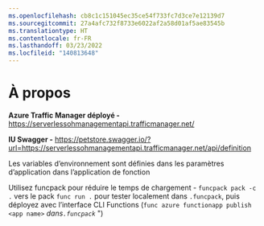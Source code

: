 ```yaml
---
ms.openlocfilehash: cb8c1c151045ec35ce54f733fc7d3ce7e12139d7
ms.sourcegitcommit: 27a4afc732f8733e6022af2a58d01af5ae83545b
ms.translationtype: HT
ms.contentlocale: fr-FR
ms.lasthandoff: 03/23/2022
ms.locfileid: "140813648"
---
```

# <a name="about"></a>À propos

**Azure Traffic Manager déployé -** <https://serverlessohmanagementapi.trafficmanager.net/>

**IU Swagger -** <https://petstore.swagger.io/?url=https://serverlessohmanagementapi.trafficmanager.net/api/definition>

Les variables d’environnement sont définies dans les paramètres d’application dans l’application de fonction

Utilisez funcpack pour réduire le temps de chargement - ```funcpack pack -c .``` vers le pack ```func run .``` pour tester localement dans ```.funcpack```, puis déployez avec l’interface CLI Functions (```func azure functionapp publish <app name>```  *dans```.funcpack```* ")
